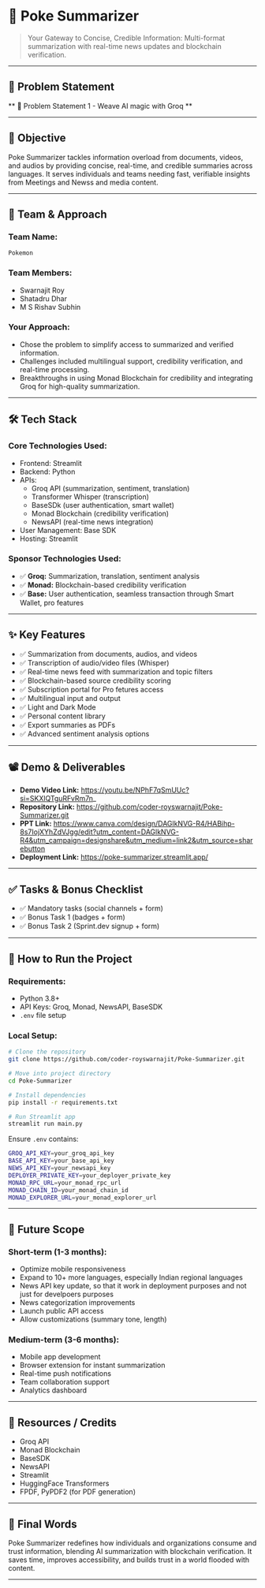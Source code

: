 
# 🚀 Poke Summarizer

> Your Gateway to Concise, Credible Information: Multi-format summarization with real-time news updates and blockchain verification.

---

## 📌 Problem Statement

** 🧠 Problem Statement 1 - Weave AI magic with Groq **

---

## 🎯 Objective

Poke Summarizer tackles information overload from documents, videos, and audios by providing concise, real-time, and credible summaries across languages. It serves individuals and teams needing fast, verifiable insights from Meetings and Newss and media content.

---

## 🧠 Team & Approach

### Team Name:  
`Pokemon`

### Team Members:  
- Swarnajit Roy 
- Shatadru Dhar  
- M S Rishav Subhin  

### Your Approach:  
- Chose the problem to simplify access to summarized and verified information.
- Challenges included multilingual support, credibility verification, and real-time processing.
- Breakthroughs in using Monad Blockchain for credibility and integrating Groq for high-quality summarization.

---

## 🛠️ Tech Stack

### Core Technologies Used:
- Frontend: Streamlit
- Backend: Python
- APIs:
  - Groq API (summarization, sentiment, translation)
  - Transformer Whisper (transcription)
  - BaseSDk (user authentication, smart wallet)
  - Monad Blockchain (credibility verification)
  - NewsAPI (real-time news integration)
- User Management: Base SDK 
- Hosting: Streamlit 

### Sponsor Technologies Used:
- ✅ **Groq:** Summarization, translation, sentiment analysis
- ✅ **Monad:** Blockchain-based credibility verification
- ✅ **Base:** User authentication, seamless transaction through Smart Wallet, pro features  

---

## ✨ Key Features

- ✅ Summarization from documents, audios, and videos  
- ✅ Transcription of audio/video files (Whisper)  
- ✅ Real-time news feed with summarization and topic filters  
- ✅ Blockchain-based source credibility scoring
- ✅ Subscription portal for Pro fetures access
- ✅ Multilingual input and output  
- ✅ Light and Dark Mode  
- ✅ Personal content library   
- ✅ Export summaries as PDFs  
- ✅ Advanced sentiment analysis options  

---

## 📽️ Demo & Deliverables

- **Demo Video Link:** https://youtu.be/NPhF7qSmUUc?si=SKXlQTguRFvRm7n_
- **Repository Link:** https://github.com/coder-royswarnajit/Poke-Summarizer.git
- **PPT Link:** https://www.canva.com/design/DAGlkNVG-R4/HABihp-8s7IojXYhZdVJgg/edit?utm_content=DAGlkNVG-R4&utm_campaign=designshare&utm_medium=link2&utm_source=sharebutton
- **Deployment Link:** https://poke-summarizer.streamlit.app/

---

## ✅ Tasks & Bonus Checklist

- ✅ Mandatory tasks (social channels + form)
- ✅ Bonus Task 1 (badges + form)
- ✅ Bonus Task 2 (Sprint.dev signup + form)

---

## 🧪 How to Run the Project

### Requirements:
- Python 3.8+
- API Keys: Groq, Monad, NewsAPI, BaseSDK
- `.env` file setup

### Local Setup:
```bash
# Clone the repository
git clone https://github.com/coder-royswarnajit/Poke-Summarizer.git

# Move into project directory
cd Poke-Summarizer

# Install dependencies
pip install -r requirements.txt

# Run Streamlit app
streamlit run main.py
```

Ensure `.env` contains:
```bash
GROQ_API_KEY=your_groq_api_key
BASE_API_KEY=your_base_api_key
NEWS_API_KEY=your_newsapi_key
DEPLOYER_PRIVATE_KEY=your_deployer_private_key
MONAD_RPC_URL=your_monad_rpc_url
MONAD_CHAIN_ID=your_monad_chain_id
MONAD_EXPLORER_URL=your_monad_explorer_url
```

---

## 🧬 Future Scope

### Short-term (1-3 months):
- Optimize mobile responsiveness
- Expand to 10+ more languages, especially Indian regional languages
- News API key update, so that it work in deployment purposes and not just for develpoers purposes
- News categorization improvements
- Launch public API access
- Allow customizations (summary tone, length)

### Medium-term (3-6 months):
- Mobile app development
- Browser extension for instant summarization
- Real-time push notifications
- Team collaboration support
- Analytics dashboard

---

## 📎 Resources / Credits

- Groq API
- Monad Blockchain
- BaseSDK
- NewsAPI
- Streamlit
- HuggingFace Transformers
- FPDF, PyPDF2 (for PDF generation)

---

## 🏁 Final Words

Poke Summarizer redefines how individuals and organizations consume and trust information, blending AI summarization with blockchain verification. It saves time, improves accessibility, and builds trust in a world flooded with content.

---
